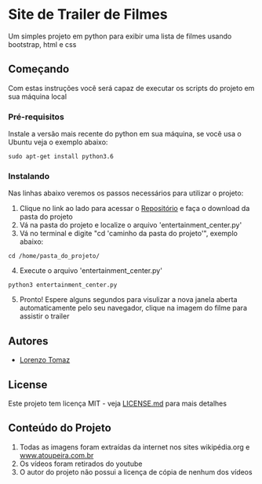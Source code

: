 # Site de Trailer de Filmes

Um simples projeto em python para exibir uma lista de filmes usando bootstrap, html e css

## Começando

Com estas instruções você será capaz de executar os scripts do projeto em sua máquina local

### Pré-requisitos


Instale a versão mais recente do python em sua máquina, se você usa o Ubuntu veja o exemplo abaixo:

```
sudo apt-get install python3.6
```

### Instalando

Nas linhas abaixo veremos os passos necessários para utilizar o projeto:

1. Clique no link ao lado para acessar o [Repositório](https://github.com/LorenzoTomaz/ud036_StarterCode) e faça o download da pasta do projeto
2. Vá na pasta do projeto e localize o arquivo 'entertainment_center.py'
3. Vá no terminal e digite "cd 'caminho da pasta do projeto'", exemplo abaixo:

```
cd /home/pasta_do_projeto/
```

4. Execute o arquivo 'entertainment_center.py'

```
python3 entertainment_center.py
```

5. Pronto! Espere alguns segundos para visulizar a nova janela aberta automaticamente pelo seu navegador, clique na imagem do filme para assistir o trailer

## Autores

* [Lorenzo Tomaz](https://github.com/LorenzoTomaz)

## License

Este projeto tem licença MIT - veja [LICENSE.md](LICENSE.md) para mais detalhes

## Conteúdo do Projeto

1. Todas as imagens foram extraídas da internet nos sites wikipédia.org e www.atoupeira.com.br
2. Os vídeos foram retirados do youtube
3. O autor do projeto não possui a licença de cópia de nenhum dos vídeos
